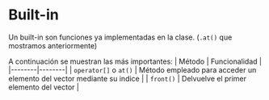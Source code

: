 # Built-in
Un built-in son funciones ya implementadas en la clase. (`.at()` que mostramos anteriormente)

A continuación se muestran las más importantes:
| Método | Funcionalidad |
|--------|--------|
| `operator[]` o `at()` | Método empleado para acceder un elemento del vector mediante su indice |
| `front()` | Delvuelve el primer elemento del vector |
